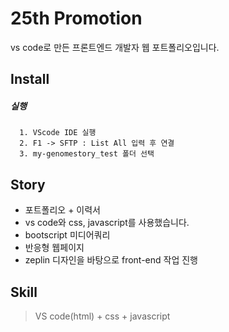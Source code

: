 # 25th Promotion
vs code로 만든 프론트엔드 개발자 웹 포트폴리오입니다.

## Install

##### 실행
```
  1. VScode IDE 실행
  2. F1 -> SFTP : List All 입력 후 연결
  3. my-genomestory_test 폴더 선택

```

## Story

- 포트폴리오 + 이력서
- vs code와 css, javascript를 사용했습니다.
- bootscript 미디어쿼리
- 반응형 웹페이지
- zeplin 디자인을 바탕으로 front-end 작업 진행


## Skill
> VS code(html) + css + javascript
